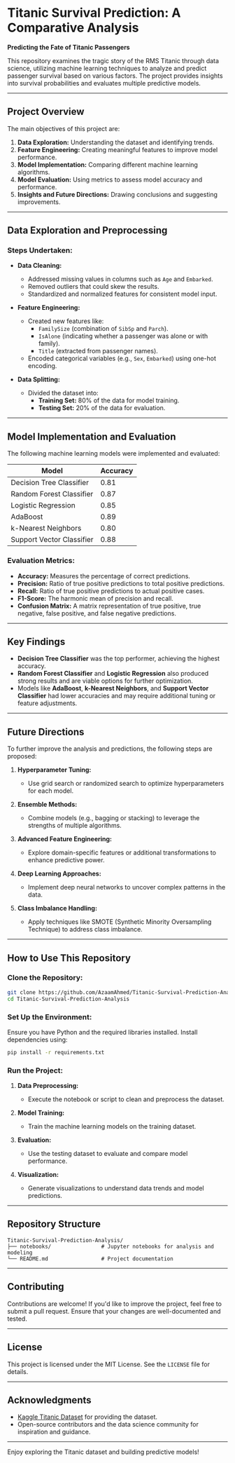 # Titanic Survival Prediction: A Comparative Analysis

**Predicting the Fate of Titanic Passengers**

This repository examines the tragic story of the RMS Titanic through data science, utilizing machine learning techniques to analyze and predict passenger survival based on various factors. The project provides insights into survival probabilities and evaluates multiple predictive models.

---

## Project Overview

The main objectives of this project are:

1. **Data Exploration:** Understanding the dataset and identifying trends.
2. **Feature Engineering:** Creating meaningful features to improve model performance.
3. **Model Implementation:** Comparing different machine learning algorithms.
4. **Model Evaluation:** Using metrics to assess model accuracy and performance.
5. **Insights and Future Directions:** Drawing conclusions and suggesting improvements.

---

## Data Exploration and Preprocessing

### Steps Undertaken:

- **Data Cleaning:**
  - Addressed missing values in columns such as `Age` and `Embarked`.
  - Removed outliers that could skew the results.
  - Standardized and normalized features for consistent model input.

- **Feature Engineering:**
  - Created new features like:
    - `FamilySize` (combination of `SibSp` and `Parch`).
    - `IsAlone` (indicating whether a passenger was alone or with family).
    - `Title` (extracted from passenger names).
  - Encoded categorical variables (e.g., `Sex`, `Embarked`) using one-hot encoding.

- **Data Splitting:**
  - Divided the dataset into:
    - **Training Set:** 80% of the data for model training.
    - **Testing Set:** 20% of the data for evaluation.

---

## Model Implementation and Evaluation

The following machine learning models were implemented and evaluated:

| **Model**                   | **Accuracy** |
|-----------------------------|--------------|
| Decision Tree Classifier    |   0.81       |
| Random Forest Classifier    |   0.87       |
| Logistic Regression         |   0.85       |
| AdaBoost                    |   0.89       |
| k-Nearest Neighbors         |   0.80       |
| Support Vector Classifier   |   0.88       |

### Evaluation Metrics:

- **Accuracy:** Measures the percentage of correct predictions.
- **Precision:** Ratio of true positive predictions to total positive predictions.
- **Recall:** Ratio of true positive predictions to actual positive cases.
- **F1-Score:** The harmonic mean of precision and recall.
- **Confusion Matrix:** A matrix representation of true positive, true negative, false positive, and false negative predictions.

---

## Key Findings

- **Decision Tree Classifier** was the top performer, achieving the highest accuracy.
- **Random Forest Classifier** and **Logistic Regression** also produced strong results and are viable options for further optimization.
- Models like **AdaBoost**, **k-Nearest Neighbors**, and **Support Vector Classifier** had lower accuracies and may require additional tuning or feature adjustments.

---

## Future Directions

To further improve the analysis and predictions, the following steps are proposed:

1. **Hyperparameter Tuning:**
   - Use grid search or randomized search to optimize hyperparameters for each model.

2. **Ensemble Methods:**
   - Combine models (e.g., bagging or stacking) to leverage the strengths of multiple algorithms.

3. **Advanced Feature Engineering:**
   - Explore domain-specific features or additional transformations to enhance predictive power.

4. **Deep Learning Approaches:**
   - Implement deep neural networks to uncover complex patterns in the data.

5. **Class Imbalance Handling:**
   - Apply techniques like SMOTE (Synthetic Minority Oversampling Technique) to address class imbalance.

---

## How to Use This Repository

### Clone the Repository:

```bash
git clone https://github.com/AzaamAhmed/Titanic-Survival-Prediction-Analysis.git
cd Titanic-Survival-Prediction-Analysis
```

### Set Up the Environment:

Ensure you have Python and the required libraries installed. Install dependencies using:

```bash
pip install -r requirements.txt
```

### Run the Project:

1. **Data Preprocessing:**
   - Execute the notebook or script to clean and preprocess the dataset.

2. **Model Training:**
   - Train the machine learning models on the training dataset.

3. **Evaluation:**
   - Use the testing dataset to evaluate and compare model performance.

4. **Visualization:**
   - Generate visualizations to understand data trends and model predictions.

---

## Repository Structure

```plaintext
Titanic-Survival-Prediction-Analysis/
├── notebooks/                # Jupyter notebooks for analysis and modeling
└── README.md                 # Project documentation
```

---

## Contributing

Contributions are welcome! If you'd like to improve the project, feel free to submit a pull request. Ensure that your changes are well-documented and tested.

---

## License

This project is licensed under the MIT License. See the `LICENSE` file for details.

---

## Acknowledgments

- [Kaggle Titanic Dataset](https://www.kaggle.com/c/titanic/data) for providing the dataset.
- Open-source contributors and the data science community for inspiration and guidance.

---

Enjoy exploring the Titanic dataset and building predictive models!
